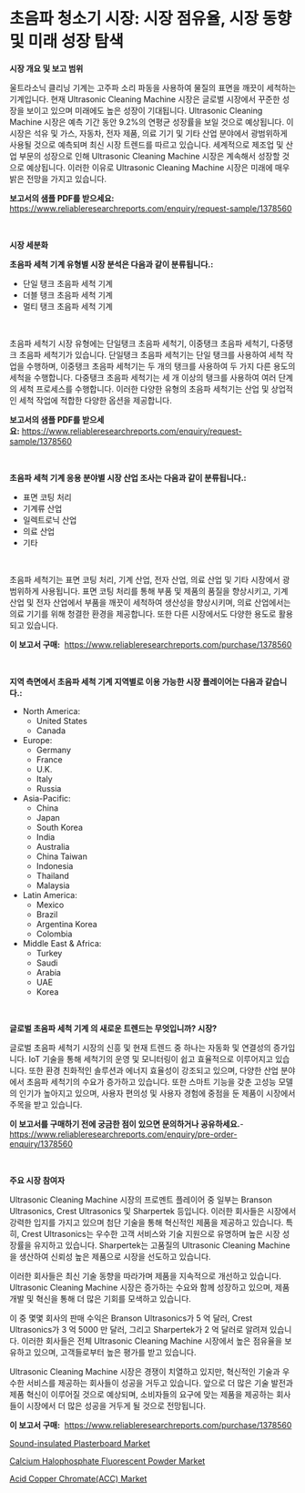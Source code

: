 <p><h1>초음파 청소기 시장: 시장 점유율, 시장 동향 및 미래 성장 탐색</h1></p><p><strong>시장 개요 및 보고 범위</strong></p>
<p><p>울트라소닉 클리닝 기계는 고주파 소리 파동을 사용하여 물질의 표면을 깨끗이 세척하는 기계입니다. 현재 Ultrasonic Cleaning Machine 시장은 글로벌 시장에서 꾸준한 성장을 보이고 있으며 미래에도 높은 성장이 기대됩니다. Ultrasonic Cleaning Machine 시장은 예측 기간 동안 9.2%의 연평균 성장률을 보일 것으로 예상됩니다. 이 시장은 석유 및 가스, 자동차, 전자 제품, 의료 기기 및 기타 산업 분야에서 광범위하게 사용될 것으로 예측되며 최신 시장 트렌드를 따르고 있습니다. 세계적으로 제조업 및 산업 부문의 성장으로 인해 Ultrasonic Cleaning Machine 시장은 계속해서 성장할 것으로 예상됩니다. 이러한 이유로 Ultrasonic Cleaning Machine 시장은 미래에 매우 밝은 전망을 가지고 있습니다.</p></p>
<p><strong>보고서의 샘플 PDF를 받으세요:</strong> <a href="https://www.reliableresearchreports.com/enquiry/request-sample/1378560">https://www.reliableresearchreports.com/enquiry/request-sample/1378560</a></p>
<p>&nbsp;</p>
<p><strong>시장 세분화</strong></p>
<p><strong>초음파 세척 기계 유형별 시장 분석은 다음과 같이 분류됩니다.:</strong></p>
<p><ul><li>단일 탱크 초음파 세척 기계</li><li>더블 탱크 초음파 세척 기계</li><li>멀티 탱크 초음파 세척 기계</li></ul></p>
<p>&nbsp;</p>
<p><p>초음파 세척기 시장 유형에는 단일탱크 초음파 세척기, 이중탱크 초음파 세척기, 다중탱크 초음파 세척기가 있습니다. 단일탱크 초음파 세척기는 단일 탱크를 사용하여 세척 작업을 수행하며, 이중탱크 초음파 세척기는 두 개의 탱크를 사용하여 두 가지 다른 용도의 세척을 수행합니다. 다중탱크 초음파 세척기는 세 개 이상의 탱크를 사용하여 여러 단계의 세척 프로세스를 수행합니다. 이러한 다양한 유형의 초음파 세척기는 산업 및 상업적인 세척 작업에 적합한 다양한 옵션을 제공합니다.</p></p>
<p><strong>보고서의 샘플 PDF를 받으세요:</strong>&nbsp;<a href="https://www.reliableresearchreports.com/enquiry/request-sample/1378560">https://www.reliableresearchreports.com/enquiry/request-sample/1378560</a></p>
<p>&nbsp;</p>
<p><strong> 초음파 세척 기계 응용 분야별 시장 산업 조사는 다음과 같이 분류됩니다.:</strong></p>
<p><ul><li>표면 코팅 처리</li><li>기계류 산업</li><li>일렉트로닉 산업</li><li>의료 산업</li><li>기타</li></ul></p>
<p>&nbsp;</p>
<p><p>초음파 세척기는 표면 코팅 처리, 기계 산업, 전자 산업, 의료 산업 및 기타 시장에서 광범위하게 사용됩니다. 표면 코팅 처리를 통해 부품 및 제품의 품질을 향상시키고, 기계 산업 및 전자 산업에서 부품을 깨끗이 세척하여 생산성을 향상시키며, 의료 산업에서는 의료 기기를 위해 청결한 환경을 제공합니다. 또한 다른 시장에서도 다양한 용도로 활용되고 있습니다.</p></p>
<p><strong>이 보고서 구매:</strong>&nbsp; <a href="https://www.reliableresearchreports.com/purchase/1378560">https://www.reliableresearchreports.com/purchase/1378560</a></p>
<p>&nbsp;</p>
<p><strong>지역 측면에서 초음파 세척 기계 지역별로 이용 가능한 시장 플레이어는 다음과 같습니다.:</strong></p>
<p><ul>
    <li>
        North America:
        <ul>
            <li>United States</li>
            <li>Canada</li>
        </ul>
    </li>
    <li>
        Europe:
        <ul>
            <li>Germany</li>
            <li>France</li>
            <li>U.K.</li>
            <li>Italy</li>
            <li>Russia</li>
        </ul>
    </li>
    <li>
        Asia-Pacific:
        <ul>
            <li>China</li>
            <li>Japan</li>
            <li>South Korea</li>
            <li>India</li>
            <li>Australia</li>
            <li>China Taiwan</li>
            <li>Indonesia</li>
            <li>Thailand</li>
            <li>Malaysia</li>
        </ul>
    </li>
    <li>
        Latin America:
        <ul>
            <li>Mexico</li>
            <li>Brazil</li>
            <li>Argentina Korea</li>
            <li>Colombia</li>
        </ul>
    </li>
    <li>
        Middle East & Africa:
        <ul>
            <li>Turkey</li>
            <li>Saudi</li>
            <li>Arabia</li>
            <li>UAE</li>
            <li>Korea</li>
        </ul>
    </li>
    </ul></p>
<p>&nbsp;</p>
<p><strong>글로벌 초음파 세척 기계 의 새로운 트렌드는 무엇입니까? 시장?</strong></p>
<p><p>글로벌 초음파 세척기 시장의 신흥 및 현재 트렌드 중 하나는 자동화 및 연결성의 증가입니다. IoT 기술을 통해 세척기의 운영 및 모니터링이 쉽고 효율적으로 이루어지고 있습니다. 또한 환경 친화적인 솔루션과 에너지 효율성이 강조되고 있으며, 다양한 산업 분야에서 초음파 세척기의 수요가 증가하고 있습니다. 또한 스마트 기능을 갖춘 고성능 모델의 인기가 높아지고 있으며, 사용자 편의성 및 사용자 경험에 중점을 둔 제품이 시장에서 주목을 받고 있습니다.</p></p>
<p><strong>이 보고서를 구매하기 전에 궁금한 점이 있으면 문의하거나 공유하세요.</strong>- <a href="https://www.reliableresearchreports.com/enquiry/pre-order-enquiry/1378560">https://www.reliableresearchreports.com/enquiry/pre-order-enquiry/1378560</a></p>
<p>&nbsp;</p>
<p><strong>주요 시장 참여자</strong></p>
<p><p>Ultrasonic Cleaning Machine 시장의 프로멘트 플레이어 중 일부는 Branson Ultrasonics, Crest Ultrasonics 및 Sharpertek 등입니다. 이러한 회사들은 시장에서 강력한 입지를 가지고 있으며 첨단 기술을 통해 혁신적인 제품을 제공하고 있습니다. 특히, Crest Ultrasonics는 우수한 고객 서비스와 기술 지원으로 유명하며 높은 시장 성장률을 유지하고 있습니다. Sharpertek는 고품질의 Ultrasonic Cleaning Machine을 생산하여 신뢰성 높은 제품으로 시장을 선도하고 있습니다.</p><p>이러한 회사들은 최신 기술 동향을 따라가며 제품을 지속적으로 개선하고 있습니다. Ultrasonic Cleaning Machine 시장은 증가하는 수요와 함께 성장하고 있으며, 제품 개발 및 혁신을 통해 더 많은 기회를 모색하고 있습니다.</p><p>이 중 몇몇 회사의 판매 수익은 Branson Ultrasonics가 5 억 달러, Crest Ultrasonics가 3 억 5000 만 달러, 그리고 Sharpertek가 2 억 달러로 알려져 있습니다. 이러한 회사들은 전체 Ultrasonic Cleaning Machine 시장에서 높은 점유율을 보유하고 있으며, 고객들로부터 높은 평가를 받고 있습니다.</p><p>Ultrasonic Cleaning Machine 시장은 경쟁이 치열하고 있지만, 혁신적인 기술과 우수한 서비스를 제공하는 회사들이 성공을 거두고 있습니다. 앞으로 더 많은 기술 발전과 제품 혁신이 이루어질 것으로 예상되며, 소비자들의 요구에 맞는 제품을 제공하는 회사들이 시장에서 더 많은 성공을 거두게 될 것으로 전망됩니다.</p></p>
<p><strong>이 보고서 구매:</strong>&nbsp;&nbsp;<a href="https://www.reliableresearchreports.com/purchase/1378560">https://www.reliableresearchreports.com/purchase/1378560</a></p>
<p><p><a href="https://github.com/dx0328/Market-Research-Report-List-1/blob/main/sound-insulated-plasterboard-market.md">Sound-insulated Plasterboard Market</a></p><p><a href="https://github.com/juancolorado15/Market-Research-Report-List-1/blob/main/calcium-halophosphate-fluorescent-powder-market.md">Calcium Halophosphate Fluorescent Powder Market</a></p><p><a href="https://github.com/Glendatilghmankmgz0rbhwpy/Market-Research-Report-List-1/blob/main/acid-copper-chromateacc-market.md">Acid Copper Chromate(ACC) Market</a></p></p>
